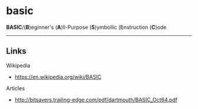# basic  

**BASIC**/(**B**)eginner's (**A**)ll-Purpose (**S**)ymbollic (**I**)nstruction (**C**)ode  

-----

## Links  

Wikipedia  
- https://en.wikipedia.org/wiki/BASIC    

Articles  
- http://bitsavers.trailing-edge.com/pdf/dartmouth/BASIC_Oct64.pdf  


